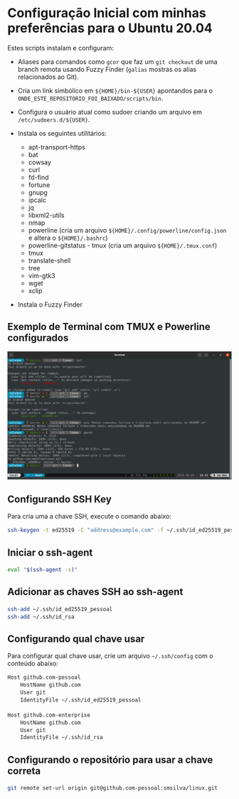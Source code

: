 # Configuração Inicial com minhas preferências para o Ubuntu 20.04

Estes scripts instalam e configuram:

- Aliases para comandos como `gcor` que faz um `git checkout` de uma branch remota usando Fuzzy Finder (`galias` mostras os alias relacionados ao Git).

- Cria um link simbólico em `${HOME}/bin-${USER}` apontandos para o `ONDE_ESTE_REPOSITORIO_FOI_BAIXADO/scripts/bin`.

- Configura o usuário atual como sudoer criando um arquivo em `/etc/sudoers.d/${USER}`.

- Instala os seguintes utilitários:
  - apt-transport-https
  - bat
  - cowsay
  - curl
  - fd-find
  - fortune
  - gnupg
  - ipcalc
  - jq
  - libxml2-utils
  - nmap
  - powerline (cria um arquivo `${HOME}/.config/powerline/config.json` e altera o `${HOME}/.bashrc`)
  - powerline-gitstatus - tmux (cria um arquivo `${HOME}/.tmux.conf`)
  - tmux
  - translate-shell
  - tree
  - vim-gtk3
  - wget
  - xclip

- Instala o Fuzzy Finder

## Exemplo de Terminal com TMUX e Powerline configurados
![Terminal Configurado](/imagens/terminal.png)

## Configurando SSH Key

Para cria uma a chave SSH, execute o comando abaixo:

```bash
ssh-keygen -t ed25519 -C "address@example.com" -f ~/.ssh/id_ed25519_pessoal
```

## Iniciar o ssh-agent

```bash
eval "$(ssh-agent -s)"
```

## Adicionar as chaves SSH ao ssh-agent

```bash
ssh-add ~/.ssh/id_ed25519_pessoal
ssh-add ~/.ssh/id_rsa
```

## Configurando qual chave usar

Para configurar qual chave usar, crie um arquivo `~/.ssh/config` com o conteúdo abaixo:

```bash
Host github.com-pessoal
    HostName github.com
    User git
    IdentityFile ~/.ssh/id_ed25519_pessoal

Host github.com-enterprise
    HostName github.com
    User git
    IdentityFile ~/.ssh/id_rsa
```

## Configurando o repositório para usar a chave correta

```bash
git remote set-url origin git@github.com-pessoal:smsilva/linux.git
```
